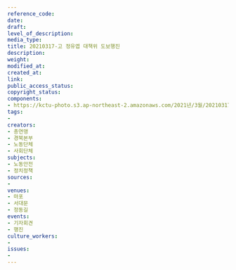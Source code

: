```yaml
---
reference_code: 
date: 
draft: 
level_of_description: 
media_type: 
title: 20210317-고 정유엽 대책위 도보행진
description: 
weight: 
modified_at: 
created_at: 
link: 
public_access_status: 
copyright_status: 
components:
- https://kctu-photo.s3.ap-northeast-2.amazonaws.com/2021년/3월/20210317-고+정유엽+대책위+도보행진/_1DX0550.jpg
tags:
- 
creators:
- 총연맹
- 경북본부
- 노동단체
- 사회단체
subjects:
- 노동안전
- 정치정책
sources:
- 
venues:
- 마포
- 서대문
- 정동길
events:
- 기자회견
- 행진
culture_workers:
- 
issues:
- 
---
```

